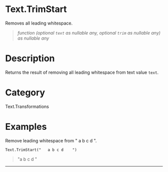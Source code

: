 # Text.TrimStart
Removes all leading whitespace.
> _function (optional <code>text</code> as nullable any, optional <code>trim</code> as nullable any) as nullable any_

# Description 
Returns the result of removing all leading whitespace from text value <code>text</code>.
# Category 
Text.Transformations
# Examples 
Remove leading whitespace from "     a b c d    ".
```
Text.TrimStart("   a b c d    ")
```
> "a b c d    "
***
